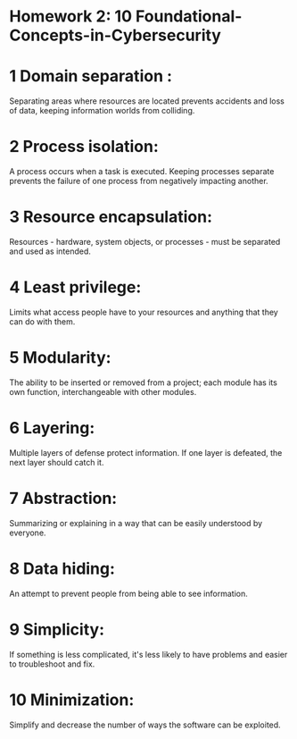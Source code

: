 # Homework 2: 10 Foundational-Concepts-in-Cybersecurity
# 1 Domain separation :
Separating areas where resources are located prevents accidents and loss of data, keeping information worlds from colliding.
# 2 Process isolation:
A process occurs when a task is executed. Keeping processes separate prevents the failure of one process from negatively impacting another.
# 3 Resource encapsulation:
Resources - hardware, system objects, or processes - must be separated and used as intended.
# 4 Least privilege:
Limits what access people have to your resources and anything that they can do with them.
# 5 Modularity:
The ability to be inserted or removed from a project; each module has its own function, interchangeable with other modules.
# 6 Layering:
Multiple layers of defense protect information. If one layer is defeated, the next layer should catch it.
# 7 Abstraction:
Summarizing or explaining in a way that can be easily understood by everyone.
# 8 Data hiding:
An attempt to prevent people from being able to see information.
# 9 Simplicity:
If something is less complicated, it's less likely to have problems and easier to troubleshoot and fix.
# 10 Minimization:
Simplify and decrease the number of ways the software can be exploited.




